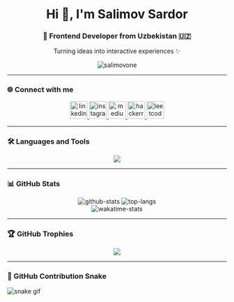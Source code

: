 <h1 align="center">Hi 👋, I'm Salimov Sardor</h1>
<h3 align="center">🚀 Frontend Developer from Uzbekistan 🇺🇿</h3>
<p align="center">Turning ideas into interactive experiences ✨</p>

<p align="center">
  <img src="https://komarev.com/ghpvc/?username=salimovone&label=Profile%20views&color=0e75b6&style=flat" alt="salimovone" />
</p>

---

### 🌐 Connect with me

<div align="center">
  <a href="https://linkedin.com/in/salimovone" target="_blank">
    <img src="https://skillicons.dev/icons?i=linkedin" height="40" alt="linkedin" />
  </a>
  <a href="https://instagram.com/sardor20.05" target="_blank">
    <img src="https://skillicons.dev/icons?i=instagram" height="40" alt="instagram" />
  </a>
  <a href="https://medium.com/@salimovone" target="_blank">
    <img src="https://skillicons.dev/icons?i=medium" height="40" alt="medium" />
  </a>
  <a href="https://www.hackerrank.com/pcprogrammer183" target="_blank">
    <img src="https://cdn.jsdelivr.net/gh/devicons/devicon/icons/hackerrank/hackerrank-original.svg" height="40" alt="hackerrank" />
  </a>
  <a href="https://leetcode.com/salimovone" target="_blank">
    <img src="https://cdn.jsdelivr.net/gh/devicons/devicon/icons/leetcode/leetcode-original.svg" height="40" alt="leetcode" />
  </a>
</div>

---

### 🛠️ Languages and Tools

<p align="center">
  <img src="https://skillicons.dev/icons?i=html,css,js,ts,react,redux,tailwind,bash,firebase" />
</p>

---

### 📊 GitHub Stats

<div align="center">
  <img src="https://github-readme-stats.vercel.app/api?username=salimovone&show_icons=true&theme=radical" alt="github-stats" />
  <img src="https://github-readme-stats.vercel.app/api/top-langs/?username=salimovone&layout=compact&theme=radical" alt="top-langs" />
  <br/>
  <img src="https://github-readme-stats.vercel.app/api/wakatime?username=salimovone&layout=compact&theme=radical" alt="wakatime-stats" />
</div>

---

### 🏆 GitHub Trophies

<p align="center">
  <img src="https://github-profile-trophy.vercel.app/?username=salimovone&theme=algolia&no-bg=true&no-frame=true" />
</p>

---

### 🐍 GitHub Contribution Snake

![snake gif](https://github.com/salimovone/salimovone/blob/output/github-contribution-grid-snake.svg)

